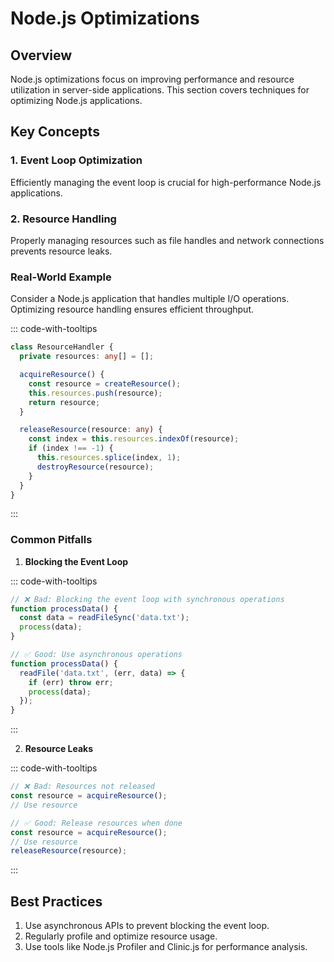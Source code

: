 # Node.js Optimizations

## Overview

Node.js optimizations focus on improving performance and resource utilization in server-side applications. This section covers techniques for optimizing Node.js applications.

## Key Concepts

### 1. Event Loop Optimization

Efficiently managing the event loop is crucial for high-performance Node.js applications.

### 2. Resource Handling

Properly managing resources such as file handles and network connections prevents resource leaks.

### Real-World Example

Consider a Node.js application that handles multiple I/O operations. Optimizing resource handling ensures efficient throughput.

::: code-with-tooltips

```typescript
class ResourceHandler {
  private resources: any[] = [];

  acquireResource() {
    const resource = createResource();
    this.resources.push(resource);
    return resource;
  }

  releaseResource(resource: any) {
    const index = this.resources.indexOf(resource);
    if (index !== -1) {
      this.resources.splice(index, 1);
      destroyResource(resource);
    }
  }
}
```

:::

### Common Pitfalls

1. **Blocking the Event Loop**

::: code-with-tooltips

```typescript
// ❌ Bad: Blocking the event loop with synchronous operations
function processData() {
  const data = readFileSync('data.txt');
  process(data);
}

// ✅ Good: Use asynchronous operations
function processData() {
  readFile('data.txt', (err, data) => {
    if (err) throw err;
    process(data);
  });
}
```

:::

2. **Resource Leaks**

::: code-with-tooltips

```typescript
// ❌ Bad: Resources not released
const resource = acquireResource();
// Use resource

// ✅ Good: Release resources when done
const resource = acquireResource();
// Use resource
releaseResource(resource);
```

:::

## Best Practices

1. Use asynchronous APIs to prevent blocking the event loop.
2. Regularly profile and optimize resource usage.
3. Use tools like Node.js Profiler and Clinic.js for performance analysis.
